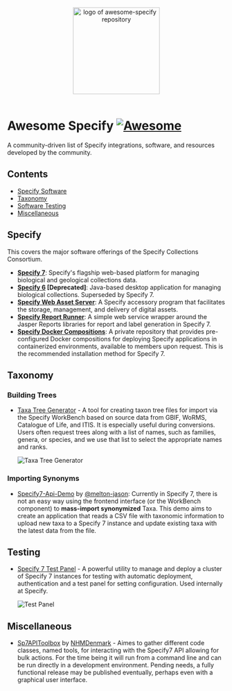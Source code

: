 <p align="center">
  <br>
  <img width="200" src="https://github.com/user-attachments/assets/46d6c42e-aea5-47d4-90d9-27194f759ea3" alt="logo of awesome-specify repository">
  <br>
  <br>
</p>

# Awesome Specify [![Awesome](https://cdn.rawgit.com/sindresorhus/awesome/d7305f38d29fed78fa85652e3a63e154dd8e8829/media/badge.svg)](https://github.com/sindresorhus/awesome)

A community-driven list of Specify integrations, software, and resources developed by the community.

## Contents

- [Specify Software](#specify)
- [Taxonomy](#taxonomy)
- [Software Testing](#testing)
- [Miscellaneous](#miscellaneous)

## Specify

This covers the major software offerings of the Specify Collections Consortium.

-  **[Specify 7](https://github.com/specify/specify7)**: Specify's flagship web-based platform for managing biological and geological collections data.
-  **[Specify 6](https://github.com/specify/specify6) [Deprecated]**: Java-based desktop application for managing biological collections. Superseded by Specify 7.
-  **[Specify Web Asset Server](https://github.com/specify/web-asset-server)**: A Specify accessory program that facilitates the storage, management, and delivery of digital assets.
-  **[Specify Report Runner](https://github.com/specify/report-runner-service)**: A simple web service wrapper around the Jasper Reports libraries for report and label generation in Specify 7.
-  **[Specify Docker Compositions](https://github.com/specify/docker-compositions)**: A private repository that provides pre-configured Docker compositions for deploying Specify applications in containerized environments, available to members upon request. This is the recommended installation method for Specify 7.

## Taxonomy

### Building Trees

- [Taxa Tree Generator](https://github.com/specify/taxa_tree_docker) - A tool for creating taxon tree files for import via the Specify WorkBench based on source data from GBIF, WoRMS, Catalogue of Life, and ITIS. It is especially useful during conversions. Users often request trees along with a list of names, such as families, genera, or species, and we use that list to select the appropriate names and ranks.

   ![Taxa Tree Generator](https://github.com/user-attachments/assets/04c1145f-13a4-40af-8b0c-f42b9abd2e67)

### Importing Synonyms

- [Specify7-Api-Demo](https://github.com/melton-jason/Specify7-Api-Demo/tree/main) by [@melton-jason](https://github.com/melton-jason/): Currently in Specify 7, there is not an easy way using the frontend interface (or the WorkBench component) to **mass-import synonymized** Taxa. This demo aims to create an application that reads a CSV file with taxonomic information to upload new taxa to a Specify 7 instance and update existing taxa with the latest data from the file.

## Testing

- [Specify 7 Test Panel](https://github.com/specify/specify7-test-panel) - A powerful utility to manage and deploy a cluster of Specify 7 instances for testing with automatic deployment, authentication and a test panel for setting configuration. Used internally at Specify.

   ![Test Panel](https://github.com/user-attachments/assets/636539f4-6ab2-4101-bb14-c7fab9ffef89)


## Miscellaneous

- [Sp7APIToolbox](https://github.com/NHMDenmark/Sp7ApiToolbox) by [NHMDenmark](https://github.com/NHMDenmark) - Aimes to gather different code classes, named tools, for interacting with the Specify7 API allowing for bulk actions. For the time being it will run from a command line and can be run directly in a development environment. Pending needs, a fully functional release may be published eventually, perhaps even with a graphical user interface.

